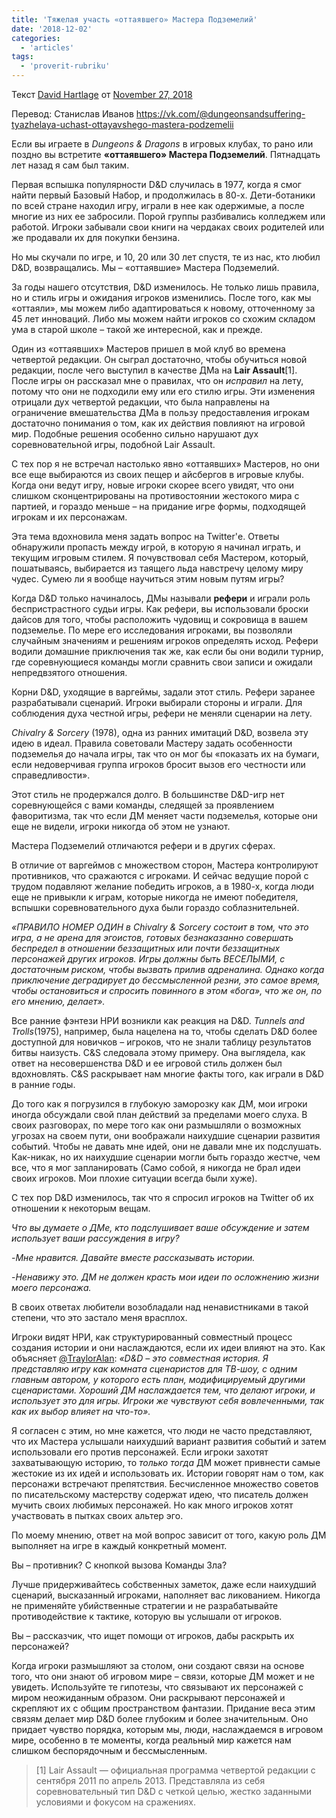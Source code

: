 ```yaml
---
title: 'Тяжелая участь «оттаявшего» Мастера Подземелий'
date: '2018-12-02'
categories:
  - 'articles'
tags:
  - 'proverit-rubriku'
---
```


Текст [David Hartlage](https://vk.com/away.php?to=http%3A%2F%2Fdmdavid.com%2Ftag%2Fauthor%2Fadmin%2F&cc_key=) от [November 27, 2018](https://vk.com/away.php?to=http%3A%2F%2Fdmdavid.com%2Ftag%2Fthe-plight-of-the-unfrozen-dungeon-master%2F&cc_key=)

Перевод: Станислав Иванов https://vk.com/@dungeonsandsuffering-tyazhelaya-uchast-ottayavshego-mastera-podzemelii

Если вы играете в *Dungeons & Dragons* в игровых клубах, то рано или поздно вы встретите **«оттаявшего» Мастера Подземелий**. Пятнадцать лет назад я сам был таким.

Первая вспышка популярности D&D случилась в 1977, когда я смог найти первый Базовый Набор, и продолжилась в 80-х. Дети-ботаники по всей стране находил игру, играли в нее как одержимые, а после многие из них ее забросили. Порой группы разбивались колледжем или работой. Игроки забывали свои книги на чердаках своих родителей или же продавали их для покупки бензина.

Но мы скучали по игре, и 10, 20 или 30 лет спустя, те из нас, кто любил D&D, возвращались. Мы – «оттаявшие» Мастера Подземелий.

За годы нашего отсутствия, D&D изменилось. Не только лишь правила, но и стиль игры и ожидания игроков изменились. После того, как мы «оттаяли», мы можем либо адаптироваться к новому, отточенному за 45 лет инноваций. Либо мы можем найти игроков со схожим складом ума в старой школе – такой же интересной, как и прежде.

Один из «оттаявших» Мастеров пришел в мой клуб во времена четвертой редакции. Он сыграл достаточно, чтобы обучиться новой редакции, после чего выступил в качестве ДМа на **Lair Assault**\[1\]. После игры он рассказал мне о правилах, что он *исправил* на лету, потому что они не подходили ему или его стилю игры. Эти изменения отрицали дух четвертой редакции, что была направлены на ограничение вмешательства ДМа в пользу предоставления игрокам достаточно понимания о том, как их действия повлияют на игровой мир. Подобные решения особенно сильно нарушают дух соревновательной игры, подобной Lair Assault.

С тех пор я не встречал настолько явно «оттаявших» Мастеров, но они все еще выбираются из своих пещер и айсбергов в игровые клубы. Когда они ведут игру, новые игроки скорее всего увидят, что они слишком сконцентрированы на противостоянии жестокого мира с партией, и гораздо меньше – на придание игре формы, подходящей игрокам и их персонажам.

Эта тема вдохновила меня задать вопрос на Twitter'е. Ответы обнаружили пропасть между игрой, в которую я начинал играть, и текущим игровым стилем. Я почувствовал себя Мастером, который, пошатываясь, выбирается из таящего льда навстречу целому миру чудес. Сумею ли я вообще научиться этим новым путям игры?

Когда D&D только начиналось, ДМы называли **рефери** и играли роль беспристрастного судьи игры. Как рефери, вы использовали броски дайсов для того, чтобы расположить чудовищ и сокровища в вашем подземелье. По мере его исследования игроками, вы позволяли случайным значениям и решениям игроков определять исход. Рефери водили домашние приключения так же, как если бы они водили турнир, где соревнующиеся команды могли сравнить свои записи и ожидали непредвзятого отношения.

Корни D&D, уходящие в варгеймы, задали этот стиль. Рефери заранее разрабатывали сценарий. Игроки выбирали стороны и играли. Для соблюдения духа честной игры, рефери не меняли сценарии на лету.

*Chivalry & Sorcery* (1978), одна из ранних имитаций D&D, возвела эту идею в идеал. Правила советовали Мастеру задать особенности подземелья до начала игры, так что он мог бы «показать их на бумаги, если недоверчивая группа игроков бросит вызов его честности или справедливости».

Этот стиль не продержался долго. В большинстве D&D-игр нет соревнующейся с вами команды, следящей за проявлением фаворитизма, так что если ДМ меняет части подземелья, которые они еще не видели, игроки никогда об этом не узнают.

Мастера Подземелий отличаются рефери и в других сферах.

В отличие от варгеймов с множеством сторон, Мастера контролируют противников, что сражаются с игроками. И сейчас ведущие порой с трудом подавляют желание победить игроков, а в 1980-х, когда люди еще не привыкли к играм, которые никогда не имеют победителя, вспышки соревновательного духа были гораздо соблазнительней.

*«ПРАВИЛО НОМЕР ОДИН в Chivalry & Sorcery* *состоит в том, что это игра, а не арена для эгоистов, готовых безнаказанно совершать беспредел в отношении беззащитных или почти беззащитных персонажей других игроков. Игры должны быть ВЕСЕЛЫМИ, с достаточным риском, чтобы вызвать прилив адреналина. Однако когда приключение деградирует до бессмысленной резни, это самое время, чтобы остановиться и спросить повинного в этом «бога», что же он, по его мнению, делает».*

Все ранние фэнтези НРИ возникли как реакция на D&D. *Tunnels and Trolls*(1975), например, была нацелена на то, чтобы сделать D&D более доступной для новичков – игроков, что не знали таблицу результатов битвы наизусть. C&S следовала этому примеру. Она выглядела, как ответ на несовершенства D&D и ее игровой стиль должен был вдохновлять. C&S раскрывает нам многие факты того, как играли в D&D в ранние годы.

До того как я погрузился в глубокую заморозку как ДМ, мои игроки иногда обсуждали свой план действий за пределами моего слуха. В своих разговорах, по мере того как они размышляли о возможных угрозах на своем пути, они воображали наихудшие сценарии развития событий. Чтобы не давать мне идей, они не давали мне их подслушать. Как-никак, но их наихудшие сценарии могли быть гораздо жестче, чем все, что я мог запланировать (Само собой, я никогда не брал идеи своих игроков. Мои плохие ситуации всегда были хуже).

С тех пор D&D изменилось, так что я спросил игроков на Twitter об их отношении к некоторым вещам.

_Что вы думаете о ДМе, кто подслушивает ваше обсуждение и затем использует ваши рассуждения в игру?_

\-_Мне нравится. Давайте вместе рассказывать истории._

\-_Ненавижу это. ДМ не должен красть мои идеи по осложнению жизни моего персонажа._

В своих ответах любители возобладали над ненавистниками в такой степени, что это застало меня врасплох.

Игроки видят НРИ, как структурированный совместный процесс создания истории и они наслаждаются, если их идеи влияют на это. Как объясняет [@TraylorAlan](https://vk.com/away.php?to=https%3A%2F%2Ftwitter.com%2FTraylorAlan&cc_key=): *«D&D – это совместная история. Я представляю игру как комната сценаристов для ТВ-шоу, с одним главным автором, у которого есть план, модифицируемый другими сценаристами. Хороший ДМ наслаждается тем, что делают игроки, и использует это для игры. Игроки же чувствуют себя вовлеченными, так как их выбор влияет на что-то».*

Я согласен с этим, но мне кажется, что люди не часто представляют, что их Мастера услышали наихудший вариант развития событий и затем использовали его против персонажей. Если игроки захотят захватывающую историю, то *только тогда* ДМ может привнести самые жестокие из их идей и использовать их. Истории говорят нам о том, как персонажи встречают препятствия. Бесчисленное множество советов по писательскому мастерству содержат идею, что писатель должен мучить своих любимых персонажей. Но как много игроков хотят участвовать в пытках своих альтер эго.

По моему мнению, ответ на мой вопрос зависит от того, какую роль ДМ выполняет на игре в каждый конкретный момент.

Вы – противник? С кнопкой вызова Команды Зла?

Лучше придерживайтесь собственных заметок, даже если наихудший сценарий, высказанный игроками, наполняет вас ликованием. Никогда не применяйте убийственные стратегии и не разрабатывайте противодействие к тактике, которую вы услышали от игроков.

Вы – рассказчик, что ищет помощи от игроков, дабы раскрыть их персонажей?

Когда игроки размышляют за столом, они создают связи на основе того, что они знают об игровом мире – связи, которые ДМ может и не увидеть. Используйте те гипотезы, что связывают их персонажей с миром неожиданным образом. Они раскрывают персонажей и скрепляют их с общим пространством фантазии. Придание веса этим связям делает мир D&D более глубоким и более значительным. Оно придает чувство порядка, которым мы, люди, наслаждаемся в игровом мире, особенно в те моменты, когда реальный мир кажется нам слишком беспорядочным и бессмысленным.

> \[1\] Lair Assault — официальная программа четвертой редакции с сентября 2011 по апрель 2013. Представляла из себя соревновательный тип D&D с четкой целью, жестко заданными условиями и фокусом на сражениях.
